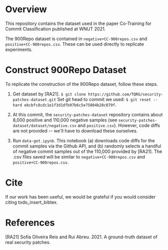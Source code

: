 # Overview

This repository contains the dataset used in the paper Co-Training for Commit Classification published at WNUT 2021.

The 900Repo dataset is contained in `negative+CC-900repos.csv` and `positive+CC-900repos.csv`. These can be used directly to replicate experiments.

# Construct 900Repo Dataset

To replicate the construction of the 900Repo dataset, follow these steps.

1. Get dataset by [RA21]. `$ git clone https://github.com/TQRG/security-patches-dataset.git` Set git head to commit we used: `$ git reset --hard ebcbfc8cdc1e1f3d1dfb97b6c5e75804b20c079f`.

2. At this commit, the `security-patches-dataset` repository contains about 8,000 positive and 110,000 negative samples (see `security-patches-dataset/dataset/negative.csv` and `positive.csv`). However, code diffs are not provided -- we'll have to download these ourselves.

3. Run `data-get.ipynb`. This notebook (a) downloads code diffs for the commit samples via the Github API, and (b) randomly selects a handful of negative commit samples out of the 110,000 provided by [RA21]. The .csv files saved will be similar to `negative+CC-900repos.csv` and `positive+CC-900repos.csv`.

# Cite

If our work has been useful, we would be grateful if you would consider citing todo_insert_bibtex.

# References

[RA21] Sofia Oliveira Reis and Rui Abreu. 2021. A ground-truth dataset of real security patches.